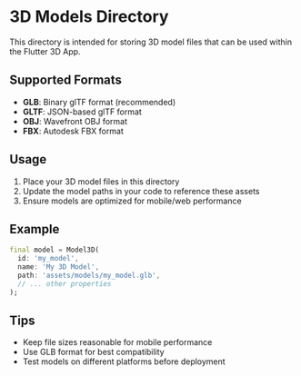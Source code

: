 # 3D Models Directory

This directory is intended for storing 3D model files that can be used within the Flutter 3D App.

## Supported Formats

- **GLB**: Binary glTF format (recommended)
- **GLTF**: JSON-based glTF format
- **OBJ**: Wavefront OBJ format
- **FBX**: Autodesk FBX format

## Usage

1. Place your 3D model files in this directory
2. Update the model paths in your code to reference these assets
3. Ensure models are optimized for mobile/web performance

## Example

```dart
final model = Model3D(
  id: 'my_model',
  name: 'My 3D Model',
  path: 'assets/models/my_model.glb',
  // ... other properties
);
```

## Tips

- Keep file sizes reasonable for mobile performance
- Use GLB format for best compatibility
- Test models on different platforms before deployment
